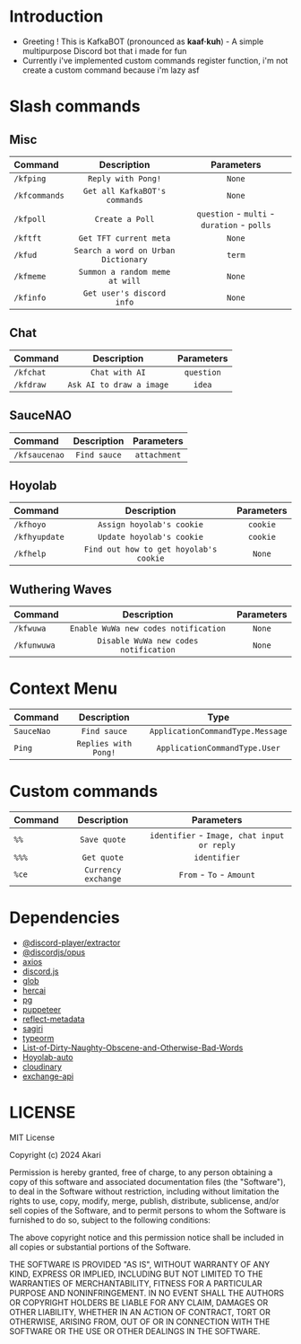 # Introduction

- Greeting ! This is KafkaBOT (pronounced as **kaaf·kuh**) - A simple multipurpose Discord bot that i made for fun
- Currently i've implemented custom commands register function, i'm not create a custom command because i'm lazy asf

# Slash commands

## Misc

| Command       |             Description             |                 Parameters                  |
| :------------ | :---------------------------------: | :-----------------------------------------: |
| `/kfping`     |         `Reply with Pong!`          |                   `None`                    |
| `/kfcommands` |    `Get all KafkaBOT's commands`    |                   `None`                    |
| `/kfpoll`     |           `Create a Poll`           | `question` - `multi` - `duration` - `polls` |
| `/kftft`      |       `Get TFT current meta`        |                   `None`                    |
| `/kfud`       | `Search a word on Urban Dictionary` |                   `term`                    |
| `/kfmeme`     |   `Summon a random meme at will`    |                   `None`                    |
| `/kfinfo`     |      `Get user's discord info`      |                   `None`                    |

## Chat

| Command   |       Description        | Parameters |
| :-------- | :----------------------: | :--------: |
| `/kfchat` |      `Chat with AI`      | `question` |
| `/kfdraw` | `Ask AI to draw a image` |   `idea`   |

## SauceNAO

| Command       | Description  |  Parameters  |
| :------------ | :----------: | :----------: |
| `/kfsaucenao` | `Find sauce` | `attachment` |

## Hoyolab

| Command       |              Description               | Parameters |
| :------------ | :------------------------------------: | :--------: |
| `/kfhoyo`     |       `Assign hoyolab's cookie`        |  `cookie`  |
| `/kfhyupdate` |       `Update hoyolab's cookie`        |  `cookie`  |
| `/kfhelp`     | `Find out how to get hoyolab's cookie` |   `None`   |

## Wuthering Waves

| Command     |              Description              | Parameters |
| :---------- | :-----------------------------------: | :--------: |
| `/kfwuwa`   | `Enable WuWa new codes notification`  |   `None`   |
| `/kfunwuwa` | `Disable WuWa new codes notification` |   `None`   |

# Context Menu

| Command    |     Description      |               Type               |
| :--------- | :------------------: | :------------------------------: |
| `SauceNao` |     `Find sauce`     | `ApplicationCommandType.Message` |
| `Ping`     | `Replies with Pong!` |  `ApplicationCommandType.User`   |

# Custom commands

| Command |     Description     |                 Parameters                  |
| :------ | :-----------------: | :-----------------------------------------: |
| `%%`    |    `Save quote`     | `identifier` - `Image, chat input or reply` |
| `%%%`   |     `Get quote`     |                `identifier`                 |
| `%ce`   | `Currency exchange` |          `From` - `To` - `Amount`           |

# Dependencies

- [@discord-player/extractor](https://www.npmjs.com/package/@discord-player/extractor)
- [@discordjs/opus](https://www.npmjs.com/package/@discordjs/opus)
- [axios](https://www.npmjs.com/package/axios)
- [discord.js](https://www.npmjs.com/package/discord.js)
- [glob](https://www.npmjs.com/package/glob)
- [hercai](https://www.npmjs.com/package/hercai)
- [pg](https://www.npmjs.com/package/pg)
- [puppeteer](https://www.npmjs.com/package/puppeteer)
- [reflect-metadata](https://www.npmjs.com/package/reflect-metadata)
- [sagiri](https://www.npmjs.com/package/sagiri)
- [typeorm](https://www.npmjs.com/package/typeorm)
- [List-of-Dirty-Naughty-Obscene-and-Otherwise-Bad-Words](https://github.com/LDNOOBW/List-of-Dirty-Naughty-Obscene-and-Otherwise-Bad-Words/tree/master)
- [Hoyolab-auto](https://github.com/torikushiii/hoyolab-auto)
- [cloudinary](https://www.npmjs.com/package/cloudinary)
- [exchange-api](https://github.com/fawazahmed0/exchange-api)

# LICENSE

MIT License

Copyright (c) 2024 Akari

Permission is hereby granted, free of charge, to any person obtaining a copy
of this software and associated documentation files (the "Software"), to deal
in the Software without restriction, including without limitation the rights
to use, copy, modify, merge, publish, distribute, sublicense, and/or sell
copies of the Software, and to permit persons to whom the Software is
furnished to do so, subject to the following conditions:

The above copyright notice and this permission notice shall be included in all
copies or substantial portions of the Software.

THE SOFTWARE IS PROVIDED "AS IS", WITHOUT WARRANTY OF ANY KIND, EXPRESS OR
IMPLIED, INCLUDING BUT NOT LIMITED TO THE WARRANTIES OF MERCHANTABILITY,
FITNESS FOR A PARTICULAR PURPOSE AND NONINFRINGEMENT. IN NO EVENT SHALL THE
AUTHORS OR COPYRIGHT HOLDERS BE LIABLE FOR ANY CLAIM, DAMAGES OR OTHER
LIABILITY, WHETHER IN AN ACTION OF CONTRACT, TORT OR OTHERWISE, ARISING FROM,
OUT OF OR IN CONNECTION WITH THE SOFTWARE OR THE USE OR OTHER DEALINGS IN THE
SOFTWARE.
